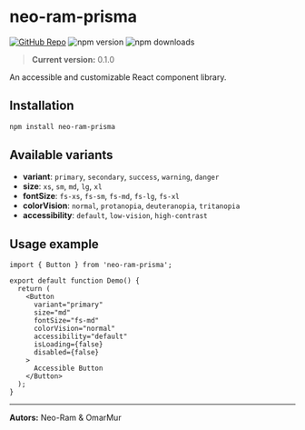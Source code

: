 
# neo-ram-prisma

 [![GitHub Repo](https://img.shields.io/badge/GitHub-Repository-181717?logo=github&style=for-the-badge)](https://github.com/Neo-Ram/prisma-ui-library)
![npm version](https://img.shields.io/npm/v/neo-ram-prisma)
![npm downloads](https://img.shields.io/npm/dt/neo-ram-prisma)

> **Current version:** 0.1.0

An accessible and customizable React component library.

## Installation

```bash
npm install neo-ram-prisma
```

## Available variants

- **variant**: `primary`, `secondary`, `success`, `warning`, `danger`
- **size**: `xs`, `sm`, `md`, `lg`, `xl`
- **fontSize**: `fs-xs`, `fs-sm`, `fs-md`, `fs-lg`, `fs-xl`
- **colorVision**: `normal`, `protanopia`, `deuteranopia`, `tritanopia`
- **accessibility**: `default`, `low-vision`, `high-contrast`

## Usage example

```tsx
import { Button } from 'neo-ram-prisma';

export default function Demo() {
  return (
    <Button
      variant="primary"
      size="md"
      fontSize="fs-md"
      colorVision="normal"
      accessibility="default"
      isLoading={false}
      disabled={false}
    >
      Accessible Button
    </Button>
  );
}
```

---


**Autors:** Neo-Ram & OmarMur